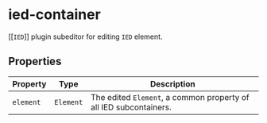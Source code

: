 # ied-container

[[`IED`]] plugin subeditor for editing `IED` element.

## Properties

| Property  | Type      | Description                                      |
|-----------|-----------|--------------------------------------------------|
| `element` | `Element` | The edited `Element`, a common property of all IED subcontainers. |
